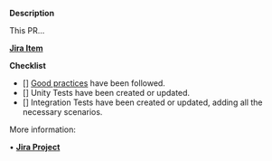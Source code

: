 **Description**

This PR...

[**Jira Item**](card_url)

**Checklist**
- [] [Good practices](https://www.w3schools.com/js/js_best_practices.asp) have been followed.
- [] Unity Tests have been created or updated.
- [] Integration Tests have been created or updated, adding all the necessary scenarios.

More information:

• [**Jira Project**](https://jacksonfilho3.atlassian.net/jira/software/projects/CDA/boards/1)
